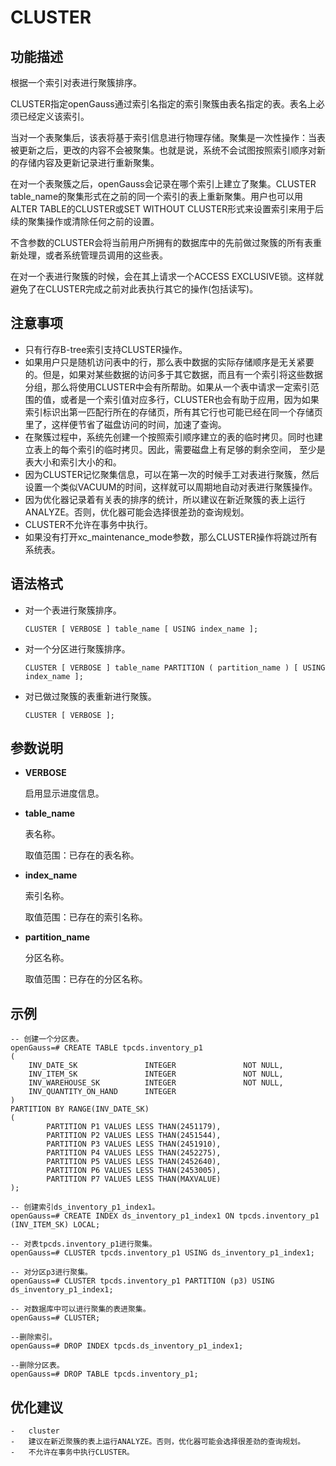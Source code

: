 # CLUSTER

## 功能描述<a name="zh-cn_topic_0283137352_zh-cn_topic_0237122092_zh-cn_topic_0059778981_s0e572999489a4677bdb5354183b3efbf"></a>

根据一个索引对表进行聚簇排序。

CLUSTER指定openGauss通过索引名指定的索引聚簇由表名指定的表。表名上必须已经定义该索引。

当对一个表聚集后，该表将基于索引信息进行物理存储。聚集是一次性操作：当表被更新之后，更改的内容不会被聚集。也就是说，系统不会试图按照索引顺序对新的存储内容及更新记录进行重新聚集。

在对一个表聚簇之后，openGauss会记录在哪个索引上建立了聚集。CLUSTER table\_name的聚集形式在之前的同一个索引的表上重新聚集。用户也可以用ALTER TABLE的CLUSTER或SET WITHOUT CLUSTER形式来设置索引来用于后续的聚集操作或清除任何之前的设置。

不含参数的CLUSTER会将当前用户所拥有的数据库中的先前做过聚簇的所有表重新处理，或者系统管理员调用的这些表。

在对一个表进行聚簇的时候，会在其上请求一个ACCESS EXCLUSIVE锁。这样就避免了在CLUSTER完成之前对此表执行其它的操作\(包括读写\)。

## 注意事项<a name="zh-cn_topic_0283137352_zh-cn_topic_0237122092_zh-cn_topic_0059778981_s4e7b14ca57a84f719386c5788cc36e67"></a>

-   只有行存B-tree索引支持CLUSTER操作。
-   如果用户只是随机访问表中的行，那么表中数据的实际存储顺序是无关紧要的。但是，如果对某些数据的访问多于其它数据，而且有一个索引将这些数据分组，那么将使用CLUSTER中会有所帮助。如果从一个表中请求一定索引范围的值，或者是一个索引值对应多行，CLUSTER也会有助于应用，因为如果索引标识出第一匹配行所在的存储页，所有其它行也可能已经在同一个存储页里了，这样便节省了磁盘访问的时间，加速了查询。
-   在聚簇过程中，系统先创建一个按照索引顺序建立的表的临时拷贝。同时也建立表上的每个索引的临时拷贝。因此，需要磁盘上有足够的剩余空间， 至少是表大小和索引大小的和。
-   因为CLUSTER记忆聚集信息，可以在第一次的时候手工对表进行聚簇，然后设置一个类似VACUUM的时间，这样就可以周期地自动对表进行聚簇操作。
-   因为优化器记录着有关表的排序的统计，所以建议在新近聚簇的表上运行ANALYZE。否则，优化器可能会选择很差劲的查询规划。
-   CLUSTER不允许在事务中执行。
-   如果没有打开xc\_maintenance\_mode参数，那么CLUSTER操作将跳过所有系统表。

## 语法格式<a name="zh-cn_topic_0283137352_zh-cn_topic_0237122092_zh-cn_topic_0059778981_s893ab8c9210b4276b975b47546c2f17e"></a>

-   对一个表进行聚簇排序。

    ```
    CLUSTER [ VERBOSE ] table_name [ USING index_name ];
    ```

-   对一个分区进行聚簇排序。

    ```
    CLUSTER [ VERBOSE ] table_name PARTITION ( partition_name ) [ USING index_name ];
    ```

-   对已做过聚簇的表重新进行聚簇。

    ```
    CLUSTER [ VERBOSE ];
    ```


## 参数说明<a name="zh-cn_topic_0283137352_zh-cn_topic_0237122092_zh-cn_topic_0059778981_s28dde0419d7548e78e12c7de2cb64fa8"></a>

-   **VERBOSE**

    启用显示进度信息。

-   **table\_name**

    表名称。

    取值范围：已存在的表名称。

-   **index\_name**

    索引名称。

    取值范围：已存在的索引名称。

-   **partition\_name**

    分区名称。

    取值范围：已存在的分区名称。


## 示例<a name="zh-cn_topic_0283137352_zh-cn_topic_0237122092_zh-cn_topic_0059778981_sdb050484e7b9488899733d8718cd9dad"></a>

```
-- 创建一个分区表。
openGauss=# CREATE TABLE tpcds.inventory_p1
(
    INV_DATE_SK               INTEGER               NOT NULL,
    INV_ITEM_SK               INTEGER               NOT NULL,
    INV_WAREHOUSE_SK          INTEGER               NOT NULL,
    INV_QUANTITY_ON_HAND      INTEGER
)
PARTITION BY RANGE(INV_DATE_SK)
(
        PARTITION P1 VALUES LESS THAN(2451179),
        PARTITION P2 VALUES LESS THAN(2451544),
        PARTITION P3 VALUES LESS THAN(2451910),
        PARTITION P4 VALUES LESS THAN(2452275),
        PARTITION P5 VALUES LESS THAN(2452640),
        PARTITION P6 VALUES LESS THAN(2453005),
        PARTITION P7 VALUES LESS THAN(MAXVALUE)
);

-- 创建索引ds_inventory_p1_index1。
openGauss=# CREATE INDEX ds_inventory_p1_index1 ON tpcds.inventory_p1 (INV_ITEM_SK) LOCAL;

-- 对表tpcds.inventory_p1进行聚集。
openGauss=# CLUSTER tpcds.inventory_p1 USING ds_inventory_p1_index1;

-- 对分区p3进行聚集。
openGauss=# CLUSTER tpcds.inventory_p1 PARTITION (p3) USING ds_inventory_p1_index1;

-- 对数据库中可以进行聚集的表进聚集。
openGauss=# CLUSTER;

--删除索引。
openGauss=# DROP INDEX tpcds.ds_inventory_p1_index1;

--删除分区表。
openGauss=# DROP TABLE tpcds.inventory_p1;
```

## 优化建议<a name="zh-cn_topic_0283137352_zh-cn_topic_0237122092_zh-cn_topic_0059778981_section8558510163121"></a>

    -   cluster
    -   建议在新近聚簇的表上运行ANALYZE。否则，优化器可能会选择很差劲的查询规划。
    -   不允许在事务中执行CLUSTER。


